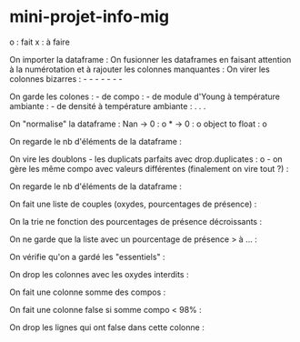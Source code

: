 # mini-projet-info-mig

o : fait 
x : à faire

On importer la dataframe :
On fusionner les dataframes en faisant attention à la numérotation et à rajouter les colonnes manquantes :
On virer les colonnes bizarres :
    -
    -
    -
    -
    -
    -
    -

On garde les colones : 
    - de compo :
    - de module d'Young à température ambiante :
    - de densité à température ambiante :
    .
    .
    .

On "normalise" la dataframe : 
    Nan -> 0 : o
    * -> 0 : o
    object to float : o

On regarde le nb d'éléments de la dataframe : 

On vire les doublons 
    - les duplicats parfaits avec drop.duplicates : o
    - on gère les même compo avec valeurs différentes (finalement on vire tout ?) :

On regarde le nb d'éléments de la dataframe : 

On fait une liste de couples (oxydes, pourcentages de présence) : 

On la trie ne fonction des pourcentages de présence décroissants : 

On ne garde que la liste avec un pourcentage de présence > à ... : 

On vérifie qu'on a gardé les "essentiels" : 

On drop les colonnes avec les oxydes interdits : 

On fait une colonne somme des compos : 

On fait une colonne false si somme compo < 98% :

On drop les lignes qui ont false dans cette colonne : 




























